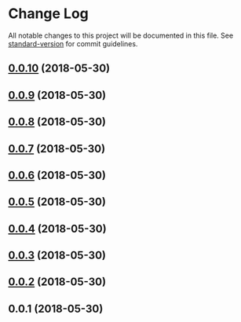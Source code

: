 # Change Log

All notable changes to this project will be documented in this file. See [standard-version](https://github.com/conventional-changelog/standard-version) for commit guidelines.

<a name="0.0.10"></a>
## [0.0.10](https://github.com/yveslange/flag-cc/compare/v0.0.9...v0.0.10) (2018-05-30)



<a name="0.0.9"></a>
## [0.0.9](https://github.com/yveslange/flag-cc/compare/v0.0.8...v0.0.9) (2018-05-30)



<a name="0.0.8"></a>
## [0.0.8](https://github.com/yveslange/flag-cc/compare/v0.0.7...v0.0.8) (2018-05-30)



<a name="0.0.7"></a>
## [0.0.7](https://github.com/yveslange/flag-cc/compare/v0.0.6...v0.0.7) (2018-05-30)



<a name="0.0.6"></a>
## [0.0.6](https://github.com/yveslange/flag-cc/compare/v0.0.5...v0.0.6) (2018-05-30)



<a name="0.0.5"></a>
## [0.0.5](https://github.com/yveslange/flag-cc/compare/v0.0.3...v0.0.5) (2018-05-30)



<a name="0.0.4"></a>
## [0.0.4](https://github.com/yveslange/flag-cc/compare/v0.0.3...v0.0.4) (2018-05-30)



<a name="0.0.3"></a>
## [0.0.3](https://github.com/yveslange/flag-cc/compare/v0.0.2...v0.0.3) (2018-05-30)



<a name="0.0.2"></a>
## [0.0.2](https://github.com/yveslange/flag-cc/compare/v0.0.1...v0.0.2) (2018-05-30)



<a name="0.0.1"></a>
## 0.0.1 (2018-05-30)
